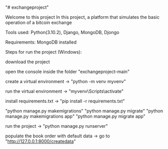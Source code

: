 "# exchangeproject"

Welcome to this project In this project, a platform that simulates the basic operation of a bitcoin exchange

Tools used: Python(3.10.2), Django, MongoDB, Djongo

Requirements: MongoDB installed

Steps for run the project (Windows):

download the project

open the console inside the folder "exchangeproject-main"

create a virtual environment -> "python -m venv myvenv"

run the virtual environment -> "myvenv\Scripts\activate"

install requirements.txt -> "pip install -r requirements.txt"

"python manage.py makemigrations"
"python manage.py migrate"
"python manage.py makemigrations app"
"python manage.py migrate app"

run the project -> "python manage.py runserver"

populate the book order with default data -> go to "http://127.0.0.1:8000/createdata"
